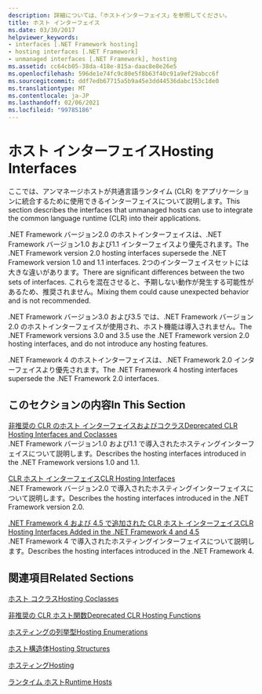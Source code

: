 ```yaml
---
description: 詳細については、「ホストインターフェイス」を参照してください。
title: ホスト インターフェイス
ms.date: 03/30/2017
helpviewer_keywords:
- interfaces [.NET Framework hosting]
- hosting interfaces [.NET Framework]
- unmanaged interfaces [.NET Framework], hosting
ms.assetid: cc64cb05-38da-418e-815a-daac8e8e26e5
ms.openlocfilehash: 596de1e74fc9c80e5f8b63f40c91a9ef29abcc6f
ms.sourcegitcommit: ddf7edb67715a5b9a45e3dd44536dabc153c1de0
ms.translationtype: MT
ms.contentlocale: ja-JP
ms.lasthandoff: 02/06/2021
ms.locfileid: "99785186"
---
```

# <a name="hosting-interfaces"></a><span data-ttu-id="a55a9-103">ホスト インターフェイス</span><span class="sxs-lookup"><span data-stu-id="a55a9-103">Hosting Interfaces</span></span>

<span data-ttu-id="a55a9-104">ここでは、アンマネージホストが共通言語ランタイム (CLR) をアプリケーションに統合するために使用できるインターフェイスについて説明します。</span><span class="sxs-lookup"><span data-stu-id="a55a9-104">This section describes the interfaces that unmanaged hosts can use to integrate the common language runtime (CLR) into their applications.</span></span>  
  
 <span data-ttu-id="a55a9-105">.NET Framework バージョン2.0 のホストインターフェイスは、.NET Framework バージョン1.0 および1.1 インターフェイスより優先されます。</span><span class="sxs-lookup"><span data-stu-id="a55a9-105">The .NET Framework version 2.0 hosting interfaces supersede the .NET Framework version 1.0 and 1.1 interfaces.</span></span> <span data-ttu-id="a55a9-106">2つのインターフェイスセットには大きな違いがあります。</span><span class="sxs-lookup"><span data-stu-id="a55a9-106">There are significant differences between the two sets of interfaces.</span></span> <span data-ttu-id="a55a9-107">これらを混在させると、予期しない動作が発生する可能性があるため、推奨されません。</span><span class="sxs-lookup"><span data-stu-id="a55a9-107">Mixing them could cause unexpected behavior and is not recommended.</span></span>  
  
 <span data-ttu-id="a55a9-108">.NET Framework バージョン3.0 および3.5 では、.NET Framework バージョン2.0 のホストインターフェイスが使用され、ホスト機能は導入されません。</span><span class="sxs-lookup"><span data-stu-id="a55a9-108">The .NET Framework versions 3.0 and 3.5 use the .NET Framework version 2.0 hosting interfaces, and do not introduce any hosting features.</span></span>  
  
 <span data-ttu-id="a55a9-109">.NET Framework 4 のホストインターフェイスは、.NET Framework 2.0 インターフェイスより優先されます。</span><span class="sxs-lookup"><span data-stu-id="a55a9-109">The .NET Framework 4 hosting interfaces supersede the .NET Framework 2.0 interfaces.</span></span>
  
## <a name="in-this-section"></a><span data-ttu-id="a55a9-110">このセクションの内容</span><span class="sxs-lookup"><span data-stu-id="a55a9-110">In This Section</span></span>  

 [<span data-ttu-id="a55a9-111">非推奨の CLR のホスト インターフェイスおよびコクラス</span><span class="sxs-lookup"><span data-stu-id="a55a9-111">Deprecated CLR Hosting Interfaces and Coclasses</span></span>](deprecated-clr-hosting-interfaces-and-coclasses.md)  
 <span data-ttu-id="a55a9-112">.NET Framework バージョン1.0 および1.1 で導入されたホスティングインターフェイスについて説明します。</span><span class="sxs-lookup"><span data-stu-id="a55a9-112">Describes the hosting interfaces introduced in the .NET Framework versions 1.0 and 1.1.</span></span>  
  
 [<span data-ttu-id="a55a9-113">CLR ホスト インターフェイス</span><span class="sxs-lookup"><span data-stu-id="a55a9-113">CLR Hosting Interfaces</span></span>](clr-hosting-interfaces.md)  
 <span data-ttu-id="a55a9-114">.NET Framework バージョン2.0 で導入されたホスティングインターフェイスについて説明します。</span><span class="sxs-lookup"><span data-stu-id="a55a9-114">Describes the hosting interfaces introduced in the .NET Framework version 2.0.</span></span>  
  
 [<span data-ttu-id="a55a9-115">.NET Framework 4 および 4.5 で追加された CLR ホスト インターフェイス</span><span class="sxs-lookup"><span data-stu-id="a55a9-115">CLR Hosting Interfaces Added in the .NET Framework 4 and 4.5</span></span>](clr-hosting-interfaces-added-in-the-net-framework-4-and-4-5.md)  
 <span data-ttu-id="a55a9-116">.NET Framework 4 で導入されたホスティングインターフェイスについて説明します。</span><span class="sxs-lookup"><span data-stu-id="a55a9-116">Describes the hosting interfaces introduced in the .NET Framework 4.</span></span>  
  
## <a name="related-sections"></a><span data-ttu-id="a55a9-117">関連項目</span><span class="sxs-lookup"><span data-stu-id="a55a9-117">Related Sections</span></span>  

 [<span data-ttu-id="a55a9-118">ホスト コクラス</span><span class="sxs-lookup"><span data-stu-id="a55a9-118">Hosting Coclasses</span></span>](hosting-coclasses.md)  
  
 [<span data-ttu-id="a55a9-119">非推奨の CLR ホスト関数</span><span class="sxs-lookup"><span data-stu-id="a55a9-119">Deprecated CLR Hosting Functions</span></span>](deprecated-clr-hosting-functions.md)  
  
 [<span data-ttu-id="a55a9-120">ホスティングの列挙型</span><span class="sxs-lookup"><span data-stu-id="a55a9-120">Hosting Enumerations</span></span>](hosting-enumerations.md)  
  
 [<span data-ttu-id="a55a9-121">ホスト構造体</span><span class="sxs-lookup"><span data-stu-id="a55a9-121">Hosting Structures</span></span>](hosting-structures.md)  
  
 [<span data-ttu-id="a55a9-122">ホスティング</span><span class="sxs-lookup"><span data-stu-id="a55a9-122">Hosting</span></span>](index.md)  
  
 <span data-ttu-id="a55a9-123">[ランタイム ホスト](/previous-versions/dotnet/netframework-4.0/a51xd4ze(v=vs.100))</span><span class="sxs-lookup"><span data-stu-id="a55a9-123">[Runtime Hosts](/previous-versions/dotnet/netframework-4.0/a51xd4ze(v=vs.100))</span></span>
